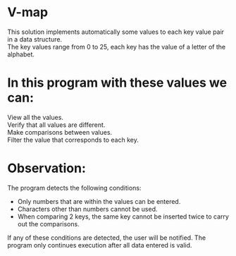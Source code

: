 # V-map

This solution implements automatically some values to each key value pair in a data structure.  
The key values range from 0 to 25, each key has the value of a letter of the alphabet.  

# In this program with these values we can:  

View all the values.  
Verify that all values are different.  
Make comparisons between values.  
Filter the value that corresponds to each key.  

# Observation:  
The program detects the following conditions:  

 - Only numbers that are within the values can be entered.  
 - Characters other than numbers cannot be used.  
 - When comparing 2 keys, the same key cannot be inserted twice to carry out the comparisons.  
 
 If any of these conditions are detected, the user will be notified. The program only continues execution after all data entered is valid.
 



  
  
